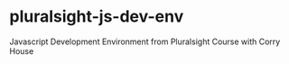 # pluralsight-js-dev-env
Javascript Development Environment from Pluralsight Course with Corry House
